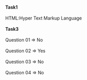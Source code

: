 <br>**Task1**</br>
<br>HTML:Hyper Text Markup Language</br>
<br>**Task3**</br>
<br>Question 01 =>  No </br>
<br>Question 02 => Yes </br>
<br>Question 03 =>  No </br>
<br>Question 04 =>  No </br>
